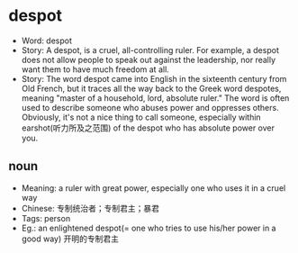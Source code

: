 # despot

- Word: despot
- Story: A despot, is a cruel, all-controlling ruler. For example, a despot does not allow people to speak out against the leadership, nor really want them to have much freedom at all.
- Story: The word despot came into English in the sixteenth century from Old French, but it traces all the way back to the Greek word despotes, meaning "master of a household, lord, absolute ruler." The word is often used to describe someone who abuses power and oppresses others. Obviously, it's not a nice thing to call someone, especially within earshot(听力所及之范围) of the despot who has absolute power over you.

## noun

- Meaning: a ruler with great power, especially one who uses it in a cruel way
- Chinese: 专制统治者；专制君主；暴君
- Tags: person
- Eg.: an enlightened despot(= one who tries to use his/her power in a good way) 开明的专制君主

